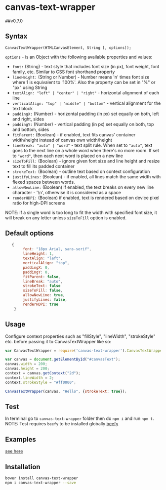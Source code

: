 canvas-text-wrapper
=================
##v0.7.0


## Syntax
```
CanvasTextWrapper(HTMLCanvasElement, String [, options]);
```

```options``` - is an Object with the following available properties and values:

- ```font:``` (String) - text style that includes font size (in px), font weight, font family, etc. Similar to CSS font
 shorthand property
- ```lineHeight:``` (String or Number) - Number means 'n' times font size where 1 is equivalent to '100%'. Also the property can be set in "%" or "px" using String
- ```textAlign: "left" | "center" | "right"``` - horizontal alignment of each line
- ```verticalAlign: "top" | "middle" | "bottom"``` - vertical alignment for the text block
- ```paddingX:``` (Number) - horizontal padding (in px) set equally on both, left and right, sides
- ```paddingY:``` (Number) - vertical padding (in px) set equally on both, top and bottom, sides
- ```fitParent:``` (Boolean) - if enabled, text fits canvas' container width/height instead of canvas own 
width/height
- ```lineBreak: "auto" | "word"``` - text split rule. When set to ```"auto"```, text goes to the next line on a whole word when there's no more room. If set to ```"word"```, then each next word is placed on a new line
- ```sizeToFill:``` (Boolean) - ignore given font size and line height and resize text to fill its padded container
- ```strokeText:``` (Boolean) - outline text based on context configuration
- ```justifyLines:``` (Boolean) - if enabled, all lines match the same width with flexed spaces between words.
- ```allowNewLine:``` (Boolean) if enabled, the text breaks on every new line character - '\n', otherwise it is considered as a space
- ```renderHDPI:``` (Boolean) if enabled, text is rendered based on device pixel ratio for high-DPI screens

NOTE: if a single word is too long to fit the width with specified font size, it will break on any letter unless ```sizeToFill``` option is enabled.

## Default options
```javascript
   { 
        font: "18px Arial, sans-serif",
        lineHeight: 1,
        textAlign: "left",
        verticalAlign: "top",
        paddingX: 0,
        paddingY: 0,
        fitParent: false,
        lineBreak: "auto",
        strokeText: false
        sizeToFill: false,
        allowNewLine: true,
        justifyLines: false,
        renderHDPI: true
    }
```

## Usage
Configure context properties such as "fillStyle", "lineWidth", "strokeStyle" etc. before passing it to CanvasTextWrapper like so:

```javascript
var CanvasTextWrapper = require('canvas-text-wrapper').CanvasTextWrapper;

var canvas = document.getElementById("#canvasText");
canvas.width = 200;
canvas.height = 200;
context = canvas.getContext("2d");
context.lineWidth = 2;
context.strokeStyle = "#ff0000";

CanvasTextWrapper(canvas, "Hello", {strokeText: true});
```

## Test
In terminal go to ```canvas-text-wrapper``` folder then do ```npm i``` and run ```npm t```. 
NOTE: Test requires ```beefy``` to be installed globally [beefy](http://didact.us/beefy/)

## Examples
[see here](http://namniak.github.io/canvas-text-wrapper/)

## Installation
```sh
bower install canvas-text-wrapper
npm i canvas-text-wrapper --save
```
